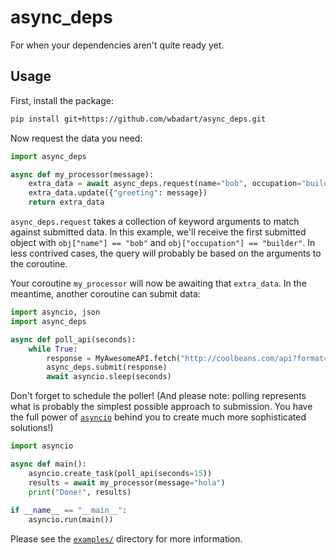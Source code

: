 # async_deps

For when your dependencies aren't quite ready yet.

## Usage

First, install the package:

```sh
pip install git+https://github.com/wbadart/async_deps.git
```

Now request the data you need:

```py
import async_deps

async def my_processor(message):
    extra_data = await async_deps.request(name="bob", occupation="builder")
    extra_data.update({"greeting": message})
    return extra_data
```

`async_deps.request` takes a collection of keyword arguments to match against
submitted data. In this example, we'll receive the first submitted object with
`obj["name"] == "bob"` and `obj["occupation"] == "builder"`. In less contrived
cases, the query will probably be based on the arguments to the coroutine.

Your coroutine `my_processor` will now be awaiting that `extra_data`. In the
meantime, another coroutine can submit data:

```py
import asyncio, json
import async_deps

async def poll_api(seconds):
    while True:
        response = MyAwesomeAPI.fetch("http://coolbeans.com/api?format=json")
        async_deps.submit(response)
        await asyncio.sleep(seconds)
```

Don't forget to schedule the poller! (And please note: polling represents what
is probably the simplest possible approach to submission. You have the full
power of [`asyncio`][aio] behind you to create much more sophisticated
solutions!)

[aio]: https://docs.python.org/3/library/asyncio.html

```py
import asyncio

async def main():
    asyncio.create_task(poll_api(seconds=15))
    results = await my_processor(message="hola")
    print("Done!", results)
    
if __name__ == "__main__":
    asyncio.run(main())
```

Please see the [`examples/`](./examples) directory for more information.
